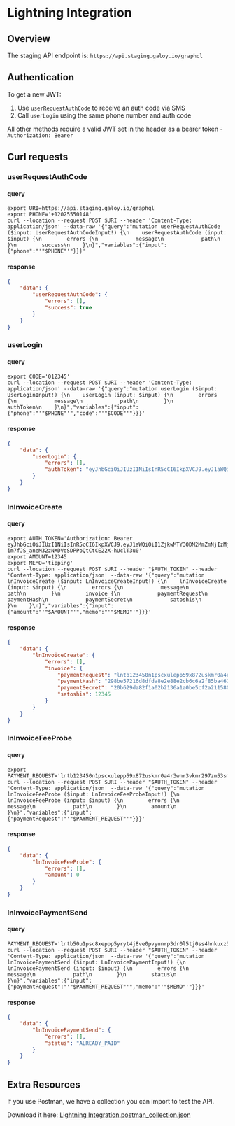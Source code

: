 # Lightning Integration

## Overview
The staging API endpoint is: `https://api.staging.galoy.io/graphql`

## Authentication
To get a new JWT:
1. Use `userRequestAuthCode` to receive an auth code via SMS
2. Call `userLogin` using the same phone number and auth code

All other methods require a valid JWT set in the header as a bearer token - `Authorization: Bearer`

## Curl requests

### userRequestAuthCode

#### query
```shell
export URI=https://api.staging.galoy.io/graphql
export PHONE='+12025550148'
curl --location --request POST $URI --header 'Content-Type: application/json' --data-raw '{"query":"mutation userRequestAuthCode ($input: UserRequestAuthCodeInput!) {\n    userRequestAuthCode (input: $input) {\n        errors {\n            message\n            path\n        }\n        success\n    }\n}","variables":{"input":{"phone":"'"$PHONE"'"}}}'
```

#### response
```json
{
    "data": {
        "userRequestAuthCode": {
            "errors": [],
            "success": true
        }
    }
}
```


### userLogin

#### query
```shell
export CODE='012345'
curl --location --request POST $URI --header 'Content-Type: application/json' --data-raw '{"query":"mutation userLogin ($input: UserLoginInput!) {\n    userLogin (input: $input) {\n        errors {\n            message\n            path\n        }\n        authToken\n    }\n}","variables":{"input":{"phone":"'"$PHONE"'","code":"'"$CODE"'"}}}'
```

#### response
```json
{
    "data": {
        "userLogin": {
            "errors": [],
            "authToken": "eyJhbGciOiJIUzI1NiIsInR5cCI6IkpXVCJ9.eyJ1aWQiOiI1ZjkwMTY3ODM2MmZmNjIzMjVkZmFmYjciLCJuZXR3b3JrIjoicmVndGVzdCIsImN1cnJlbmN5IjoiQlRDIiwiaWF0IjoxNjAzMjc4NDU2fQ.-im7fJS_aneM32zNXDVqSDPPoQtCtCE22X-hUclT3u0"
        }
    }
}
```

### lnInvoiceCreate

#### query
```shell
export AUTH_TOKEN='Authorization: Bearer eyJhbGciOiJIUzI1NiIsInR5cCI6IkpXVCJ9.eyJ1aWQiOiI1ZjkwMTY3ODM2MmZmNjIzMjVkZmFmYjciLCJuZXR3b3JrIjoicmVndGVzdCIsImN1cnJlbmN5IjoiQlRDIiwiaWF0IjoxNjAzMjc4NDU2fQ.-im7fJS_aneM32zNXDVqSDPPoQtCtCE22X-hUclT3u0'
export AMOUNT=12345
export MEMO='tipping'
curl --location --request POST $URI --header "$AUTH_TOKEN" --header 'Content-Type: application/json' --data-raw '{"query":"mutation lnInvoiceCreate ($input: LnInvoiceCreateInput!) {\n    lnInvoiceCreate (input: $input) {\n        errors {\n            message\n            path\n        }\n        invoice {\n            paymentRequest\n            paymentHash\n            paymentSecret\n            satoshis\n        }\n    }\n}","variables":{"input":{"amount":"'"$AMOUNT"'","memo":"'"$MEMO"'"}}}'
```

#### response
```json
{
    "data": {
        "lnInvoiceCreate": {
            "errors": [],
            "invoice": {
                "paymentRequest": "lntb123450n1pscxulepp59x872uskmr0a4r3wnr3vkmr297zm53smw8j4efevpknuwm8vs5yqdq5w35hqurfdenjq6nsdamscqzpuxqyz5vqsp5yzmznk5z7xszkgfk5xstuh8j5gg4srerelv58pph5wjan2kd8rqs9qyyssqe5l376x893374kqsr5lc8tesudg4jryaqlzmx44mfr87nds83margfa09ggd92sy0rudl6r79sat4rxqml5yfdhmm7yk9jc0ugzw7hgpdfxfzk",
                "paymentHash": "298be57216d8dfda8e2e88e2cb6c6a2f85ba461b71e55ca72c0da7c76cec8508",
                "paymentSecret": "20b629da82f1a02b2136a1a0be5cf2a211580f23cfd8438437a3a5d9aacd38c1",
                "satoshis": 12345
            }
        }
    }
}
```

### lnInvoiceFeeProbe

#### query
```shell
export PAYMENT_REQUEST='lntb123450n1pscxulepp59x872uskmr0a4r3wnr3vkmr297zm53smw8j4efevpknuwm8vs5yqdq5w35hqurfdenjq6nsdamscqzpuxqyz5vqsp5yzmznk5z7xszkgfk5xstuh8j5gg4srerelv58pph5wjan2kd8rqs9qyyssqe5l376x893374kqsr5lc8tesudg4jryaqlzmx44mfr87nds83margfa09ggd92sy0rudl6r79sat4rxqml5yfdhmm7yk9jc0ugzw7hgpdfxfzk'
curl --location --request POST $URI --header "$AUTH_TOKEN" --header 'Content-Type: application/json' --data-raw '{"query":"mutation lnInvoiceFeeProbe ($input: LnInvoiceFeeProbeInput!) {\n    lnInvoiceFeeProbe (input: $input) {\n        errors {\n            message\n            path\n        }\n        amount\n    }\n}","variables":{"input":{"paymentRequest":"'"$PAYMENT_REQUEST"'"}}}'
```

#### response
```json
{
    "data": {
        "lnInvoiceFeeProbe": {
            "errors": [],
            "amount": 0
        }
    }
}
```


### lnInvoicePaymentSend

#### query
```shell
PAYMENT_REQUEST='lntb50u1psc8xeppp5yryt4j8ve0pvyunrp3dr0l5tj0ss4hnkuxz52hldc9nz2njpe2fqdqqxqrrss9qy9qsqsp5xduj0a8u2c7mn959045wnu8xrv63vqye2d2zw3kllahdv47np6qsrzjqwfn3p9278ttzzpe0e00uhyxhned3j5d9acqak5emwfpflp8z2cng85uzyqqqdsqqqqqqqlgqqqqqeqqjqjwcuu47akd6qggafxy403zk9f67xh86huv6r0fkngvkuwrxuadv8dd3u5gfeurshh3q6jr5jvu05z7f63xz5ac8v4pk3tjfv46jt5dcprr9d4z'
curl --location --request POST $URI --header "$AUTH_TOKEN" --header 'Content-Type: application/json' --data-raw '{"query":"mutation lnInvoicePaymentSend ($input: LnInvoicePaymentInput!) {\n    lnInvoicePaymentSend (input: $input) {\n        errors {\n            message\n            path\n        }\n        status\n    }\n}","variables":{"input":{"paymentRequest":"'"$PAYMENT_REQUEST"'","memo":"'"$MEMO"'"}}}'
```

#### response
```json
{
    "data": {
        "lnInvoicePaymentSend": {
            "errors": [],
            "status": "ALREADY_PAID"
        }
    }
}
```

## Extra Resources

If you use Postman, we have a collection you can import to test the API. 

Download it here: [Lightning Integration.postman_collection.json](https://github.com/GaloyMoney/galoy/tree/main/src/graphql/main/docs/Lightning-Integration.postman_collection.json)
